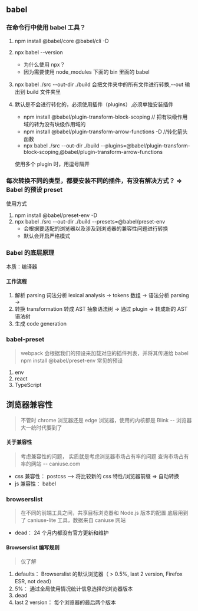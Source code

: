 ## babel

### 在命令行中使用 babel 工具？

1. npm install @babel/core @babel/cli -D
2. npx babel --version
   - 为什么使用 npx？
   - 因为需要使用 node_modules 下面的 bin 里面的 babel
3. npx babel ./src --out-dir ./build 会把文件夹中的所有文件进行转换,--out 输出到 build 文件夹里
4. 默认是不会进行转化的，必须使用插件（plugins）,必须单独安装插件

   - npm install @babel/plugin-transform-block-scoping // 把有块级作用域的转为没有块级作用域的
   - npm install @babel/plugin-transform-arrow-functions -D //转化箭头函数
   - npx babel ./src --out-dir ./build --plugins=@babel/plugin-transform-block-scoping,@babel/plugin-transform-arrow-functions

   使用多个 plugin 时，用逗号隔开

### 每次转换不同的类型，都要安装不同的插件，有没有解决方式？ => Babel 的预设 preset

使用方式

1. npm install @babel/preset-env -D
2. npx babel ./src --out-dir ./build --presets=@babel/preset-env
   - 会根据要适配的浏览器以及涉及到浏览器的兼容性问题进行转换
   - 默认会开启严格模式

### Babel 的底层原理

本质：编译器

#### 工作流程

1. 解析 parsing
   词法分析 lexical analysis -> tokens 数组 -> 语法分析 parsing ->
2. 转换 transformation
   转成 AST 抽象语法树 -> 通过 plugin -> 转成新的 AST 语法树
3. 生成 code generation

### babel-preset

> webpack 会根据我们的预设来加载对应的插件列表，并将其传递给 babel
> npm install @babel/preset-env
> 常见的预设

1. env
2. react
3. TypeScript

## 浏览器兼容性

> 不管时 chrome 浏览器还是 edge 浏览器，使用的内核都是 Blink -- 浏览器大一统时代要到了

#### 关于兼容性

> 考虑兼容性的问题， 实质就是考虑浏览器市场占有率的问题
> 查询市场占有率的网站 -- caniuse.com

- css 兼容性： postcss --> 将比较新的 css 特性/浏览器前缀 => 自动转换
- js 兼容性： babel

### browserslist

> 在不同的前端工具之间，共享目标浏览器和 Node.js 版本的配置
> 底层用到了 caniuse-lite 工具，数据来自 caniuse 网站

- dead： 24 个月内都没有官方更新和维护

#### Browserslist 编写规则

> 仅了解

1. defaults： Browserslist 的默认浏览器（ > 0.5%, last 2 version, Firefox ESR, not dead）
2. 5%： 通过全局使用情况统计信息选择的浏览器版本
3. dead
4. last 2 version： 每个浏览器的最后两个版本
